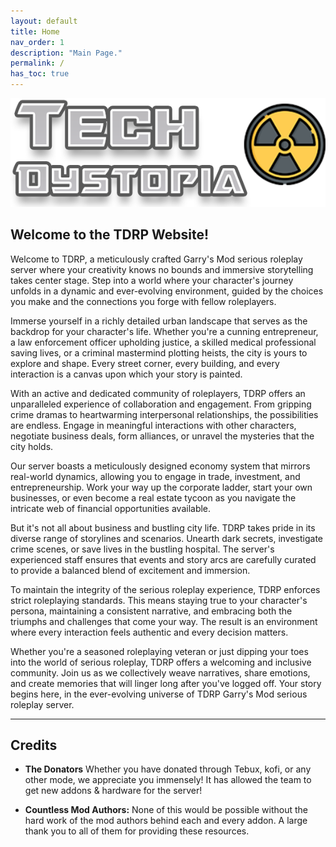 ```yaml
---
layout: default
title: Home
nav_order: 1
description: "Main Page."
permalink: /
has_toc: true
---
```


![bannerl2rv2](https://github.com/McTiddies4Lunch/McTiddies4Lunch.github.io/blob/main/assets/TDBanner.png)


## Welcome to the TDRP Website!

Welcome to TDRP, a meticulously crafted Garry's Mod serious roleplay server where your creativity knows no bounds and immersive storytelling takes center stage. Step into a world where your character's journey unfolds in a dynamic and ever-evolving environment, guided by the choices you make and the connections you forge with fellow roleplayers.

Immerse yourself in a richly detailed urban landscape that serves as the backdrop for your character's life. Whether you're a cunning entrepreneur, a law enforcement officer upholding justice, a skilled medical professional saving lives, or a criminal mastermind plotting heists, the city is yours to explore and shape. Every street corner, every building, and every interaction is a canvas upon which your story is painted.

With an active and dedicated community of roleplayers, TDRP offers an unparalleled experience of collaboration and engagement. From gripping crime dramas to heartwarming interpersonal relationships, the possibilities are endless. Engage in meaningful interactions with other characters, negotiate business deals, form alliances, or unravel the mysteries that the city holds.

Our server boasts a meticulously designed economy system that mirrors real-world dynamics, allowing you to engage in trade, investment, and entrepreneurship. Work your way up the corporate ladder, start your own businesses, or even become a real estate tycoon as you navigate the intricate web of financial opportunities available.

But it's not all about business and bustling city life. TDRP takes pride in its diverse range of storylines and scenarios. Unearth dark secrets, investigate crime scenes, or save lives in the bustling hospital. The server's experienced staff ensures that events and story arcs are carefully curated to provide a balanced blend of excitement and immersion.

To maintain the integrity of the serious roleplay experience, TDRP enforces strict roleplaying standards. This means staying true to your character's persona, maintaining a consistent narrative, and embracing both the triumphs and challenges that come your way. The result is an environment where every interaction feels authentic and every decision matters.

Whether you're a seasoned roleplaying veteran or just dipping your toes into the world of serious roleplay, TDRP offers a welcoming and inclusive community. Join us as we collectively weave narratives, share emotions, and create memories that will linger long after you've logged off. Your story begins here, in the ever-evolving universe of TDRP Garry's Mod serious roleplay server.










***








## Credits


- **The Donators**
Whether you have donated through Tebux, kofi, or any other mode, we appreciate you immensely! It has allowed the team to get new addons & hardware for the server!

- **Countless Mod Authors:** None of this would be possible without the hard work of the mod authors behind each and every addon. A large thank you to all of them for providing these resources.



